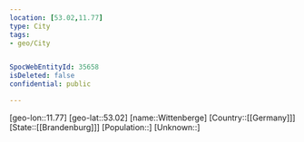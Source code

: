 ```yaml
---
location: [53.02,11.77]
type: City
tags:
- geo/City


SpocWebEntityId: 35658
isDeleted: false
confidential: public

---
```

[geo-lon::11.77]
[geo-lat::53.02]
[name::Wittenberge]
[Country::[[Germany]]]
[State::[[Brandenburg]]]
[Population::]
[Unknown::]

